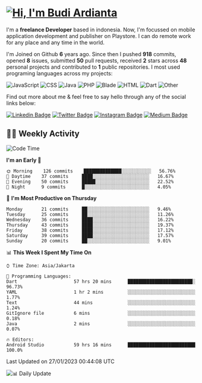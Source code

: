 # [![Hi, I'm Budi Ardianta](https://readme-typing-svg.herokuapp.com?size=24&vCenter=true&lines=%F0%9F%91%8B+Hi%2C+I'm+Budi+Ardianta+;%F0%9F%92%BB+Android+And+Web+Developer+)](https://git.io/typing-svg)

I'm a **freelance Developer** based in indonesia. Now, I'm focussed on mobile application development and publisher on Playstore. I can do remote work for any place and any time in the world.

I'm Joined on Github **6** years ago. Since then I pushed **918** commits, opened **8** issues, submitted **50** pull requests, received **2** stars across **48** personal projects and contributed to **1** public repositories.
I most used programing languages across my projects:

![JavaScript](https://img.shields.io/badge/-JavaScript-%23f1e05a?style=flat&logo=JavaScript&logoColor=white)
![CSS](https://img.shields.io/badge/-CSS-%23563d7c?style=flat&logo=CSS&logoColor=white)
![Java](https://img.shields.io/badge/-Java-%23b07219?style=flat&logo=Java&logoColor=white)
![PHP](https://img.shields.io/badge/-PHP-%234F5D95?style=flat&logo=PHP&logoColor=white)
![Blade](https://img.shields.io/badge/-Blade-%23f7523f?style=flat&logo=Blade&logoColor=white)
![HTML](https://img.shields.io/badge/-HTML-%23e34c26?style=flat&logo=HTML&logoColor=white)
![Dart](https://img.shields.io/badge/-Dart-%2300B4AB?style=flat&logo=Dart&logoColor=white)
![Other](https://img.shields.io/badge/-Other-%23ededed?style=flat&logo=Other&logoColor=white)

Find out more about me & feel free to say hello through any of the social links below:

[![Linkedin Badge](https://img.shields.io/badge/-budiardianata-blue?style=flat&logo=Linkedin&logoColor=white&link=https://www.linkedin.com/in/budiardianata/)](https://www.linkedin.com/in/budiardianata/)
[![Twitter Badge](https://img.shields.io/badge/-budiardianata-%231DA1F2.svg?style=flat&logo=twitter&logoColor=white&link=https://www.twitter.com/budiardianata)](https://www.linkedin.com/in/budiardianata/)
[![Instagram Badge](https://img.shields.io/badge/-budiardianata-purple?style=flat&logo=instagram&logoColor=white&link=https://instagram.com/budiardianata/)](https://instagram.com/budiardianata)
[![Medium Badge](https://img.shields.io/badge/-@budiardianata-%2312100E.svg?style=flat&logo=Medium&logoColor=white&link=https://medium.com/@budiardianata/)](https://medium.com/@budiardianata)

## 👨‍💻 Weekly Activity
<!--START_SECTION:waka-->
![Code Time](http://img.shields.io/badge/Code%20Time-1%2C590%20hrs%2053%20mins-blue)

**I'm an Early 🐤** 

```text
🌞 Morning    126 commits    ██████████████░░░░░░░░░░░   56.76% 
🌆 Daytime    37 commits     ████░░░░░░░░░░░░░░░░░░░░░   16.67% 
🌃 Evening    50 commits     █████░░░░░░░░░░░░░░░░░░░░   22.52% 
🌙 Night      9 commits      █░░░░░░░░░░░░░░░░░░░░░░░░   4.05%

```
📅 **I'm Most Productive on Thursday** 

```text
Monday       21 commits     ██░░░░░░░░░░░░░░░░░░░░░░░   9.46% 
Tuesday      25 commits     ██░░░░░░░░░░░░░░░░░░░░░░░   11.26% 
Wednesday    36 commits     ████░░░░░░░░░░░░░░░░░░░░░   16.22% 
Thursday     43 commits     ████░░░░░░░░░░░░░░░░░░░░░   19.37% 
Friday       38 commits     ████░░░░░░░░░░░░░░░░░░░░░   17.12% 
Saturday     39 commits     ████░░░░░░░░░░░░░░░░░░░░░   17.57% 
Sunday       20 commits     ██░░░░░░░░░░░░░░░░░░░░░░░   9.01%

```


📊 **This Week I Spent My Time On** 

```text
⌚︎ Time Zone: Asia/Jakarta

💬 Programming Languages: 
Dart                     57 hrs 20 mins      ████████████████████████░   96.73% 
YAML                     1 hr 2 mins         ░░░░░░░░░░░░░░░░░░░░░░░░░   1.77% 
Text                     44 mins             ░░░░░░░░░░░░░░░░░░░░░░░░░   1.24% 
GitIgnore file           6 mins              ░░░░░░░░░░░░░░░░░░░░░░░░░   0.18% 
Java                     2 mins              ░░░░░░░░░░░░░░░░░░░░░░░░░   0.07%

🔥 Editors: 
Android Studio           59 hrs 16 mins      █████████████████████████   100.0%

```


 Last Updated on 27/01/2023 00:44:08 UTC
<!--END_SECTION:waka-->

![📊 Daily Update](https://github.com/budiardianata/budiardianata/actions/workflows/update-activity.yml/badge.svg)
